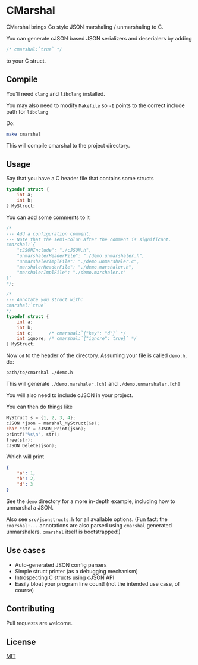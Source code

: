 # CMarshal

CMarshal brings Go style JSON marshaling / unmarshaling to C.

You can generate cJSON based JSON serializers and deserialers by adding
```c
/* cmarshal:`true` */
```
to your C struct.

## Compile

You'll need `clang` and `libclang` installed.

You may also need to modify `Makefile` so `-I` points to the correct
include path for `libclang`

Do:

```bash
make cmarshal
```

This will compile cmarshal to the project directory.

## Usage

Say that you have a C header file that contains some structs

```c
typedef struct {
	int a;
	int b;
} MyStruct;
```

You can add some comments to it

```c
/*
--- Add a configuration comment:
--- Note that the semi-colon after the comment is significant.
cmarshal:`{
	"cJSONInclude": "./cJSON.h",
	"unmarshalerHeaderFile": "./demo.unmarshaler.h",
	"unmarshalerImplFile": "./demo.unmarshaler.c",
	"marshalerHeaderFile": "./demo.marshaler.h",
	"marshalerImplFile": "./demo.marshaler.c"
}`
*/;

/*
--- Annotate you struct with:
cmarshal:`true`
*/
typedef struct {
	int a;
	int b;
	int c;      /* cmarshal:`{"key": "d"}` */
	int ignore; /* cmarshal:`{"ignore": true}` */
} MyStruct;
```

Now `cd` to the header of the directory.
Assuming your file is called `demo.h`, do:

`path/to/cmarshal ./demo.h`

This will generate `./demo.marshaler.[ch]` and `./demo.unmarshaler.[ch]`

You will also need to include cJSON in your project.

You can then do things like

```c
MyStruct s = {1, 2, 3, 4};
cJSON *json = marshal_MyStruct(&s);
char *str = cJSON_Print(json);
printf("%s\n", str);
free(str);
cJSON_Delete(json);
```

Which will print

```json
{
	"a": 1,
	"b": 2,
	"d": 3
}
```

See the `demo` directory for a more in-depth example,
including how to unmarshal a JSON.

Also see `src/jsonstructs.h` for all available options.
(Fun fact: the `cmarshal:...` annotations are also parsed using
`cmarshal` generated unmarshalers. `cmarshal` itself is bootstrapped!)

## Use cases

* Auto-generated JSON config parsers
* Simple struct printer (as a debugging mechanism)
* Introspecting C structs using cJSON API
* Easily bloat your program line count!
  (not the intended use case, of course)

## Contributing
Pull requests are welcome.

## License
[MIT](https://choosealicense.com/licenses/mit/)
